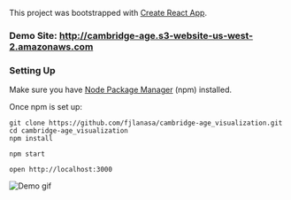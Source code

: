 This project was bootstrapped with [Create React App](https://github.com/facebookincubator/create-react-app).

### Demo Site: http://cambridge-age.s3-website-us-west-2.amazonaws.com

### Setting Up

Make sure you have [Node Package Manager](https://www.npmjs.com/) (npm) installed.

Once npm is set up:

```
git clone https://github.com/fjlanasa/cambridge-age_visualization.git
cd cambridge-age_visualization
npm install

npm start

open http://localhost:3000
```
![Demo gif](https://cl.ly/1w1k3x3J263O/Screen%20Recording%202017-07-24%20at%2009.05%20PM.gif)
